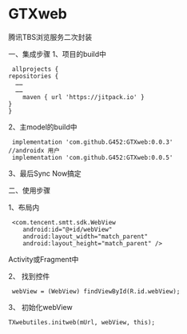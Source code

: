 # GTXweb
腾讯TBS浏览服务二次封装

一、集成步骤
1、项目的build中

     allprojects {
    repositories {
      ……
      ……
        maven { url 'https://jitpack.io' }
    }
    }
    
2、主model的build中    

     implementation 'com.github.G452:GTXweb:0.0.3'
    //androidx 用户
     implementation 'com.github.G452:GTXweb:0.0.5'
     
3、最后Sync Now搞定     


二、使用步骤

1、布局内

     <com.tencent.smtt.sdk.WebView
        android:id="@+id/webView"
        android:layout_width="match_parent"
        android:layout_height="match_parent" />
        
        
Activity或Fragment中

 2、 找到控件
 
     webView = (WebView) findViewById(R.id.webView);
   
 3、  初始化webView
 
    TXwebutiles.initweb(mUrl, webView, this);

        
